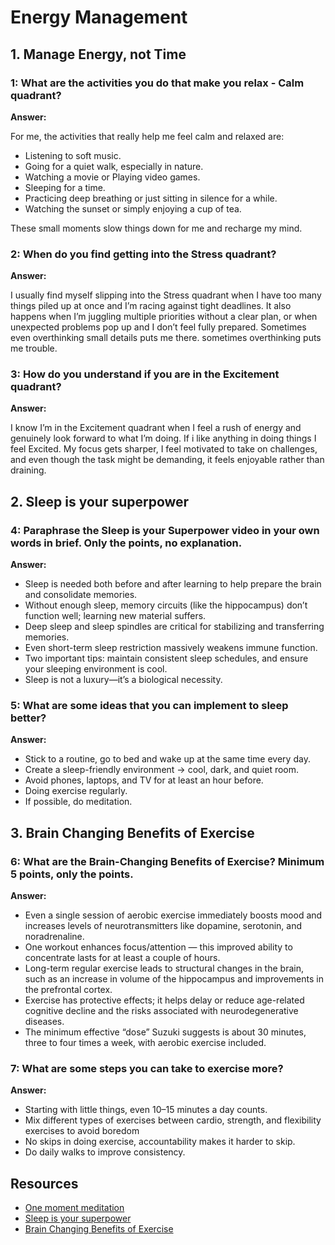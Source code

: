 
# Energy Management


## 1. Manage Energy, not Time


### 1: What are the activities you do that make you relax - Calm quadrant?  

**Answer:** 

For me, the activities that really help me feel calm and relaxed are:
- Listening to soft music.
- Going for a quiet walk, especially in nature.
- Watching a movie or Playing video games.
- Sleeping for a time.
- Practicing deep breathing or just sitting in silence for a while.
- Watching the sunset or simply enjoying a cup of tea.

These small moments slow things down for me and recharge my mind.


### 2: When do you find getting into the Stress quadrant?  

**Answer:** 

I usually find myself slipping into the Stress quadrant when I have too many things piled up at once and I’m racing against tight deadlines. It also happens when I’m juggling multiple priorities without a clear plan, or when unexpected problems pop up and I don’t feel fully prepared. Sometimes even overthinking small details puts me there. sometimes  overthinking puts me trouble.



### 3: How do you understand if you are in the Excitement quadrant? 

**Answer:** 

I know I’m in the Excitement quadrant when I feel a rush of energy and genuinely look forward to what I’m doing. If i like anything in doing things I feel Excited. My focus gets sharper, I feel motivated to take on challenges, and even though the task might be demanding, it feels enjoyable rather than draining.


## 2. Sleep is your superpower


### 4: Paraphrase the Sleep is your Superpower video in your own words in brief. Only the points, no explanation.  

**Answer:** 
- Sleep is needed both before and after learning to help prepare the brain and consolidate memories.
- Without enough sleep, memory circuits (like the hippocampus) don’t function well; learning new material suffers.
- Deep sleep and sleep spindles are critical for stabilizing and transferring memories.
- Even short-term sleep restriction massively weakens immune function. 
- Two important tips: maintain consistent sleep schedules, and ensure your sleeping environment is cool.
- Sleep is not a luxury—it’s a biological necessity.

### 5: What are some ideas that you can implement to sleep better?  

**Answer:**  
- Stick to a routine, go to bed and wake up at the same time every day.
- Create a sleep-friendly environment → cool, dark, and quiet room.
- Avoid phones, laptops, and TV for at least an hour before.
- Doing exercise regularly.
- If possible, do meditation.

## 3. Brain Changing Benefits of Exercise

### 6: What are the Brain-Changing Benefits of Exercise? Minimum 5 points, only the points. 

**Answer:**  
- Even a single session of aerobic exercise immediately boosts mood and increases levels of neurotransmitters like dopamine, serotonin, and noradrenaline.
- One workout enhances focus/attention — this improved ability to concentrate lasts for at least a couple of hours.
- Long-term regular exercise leads to structural changes in the brain, such as an increase in volume of the hippocampus and improvements in the prefrontal cortex.
- Exercise has protective effects; it helps delay or reduce age-related cognitive decline and the risks associated with neurodegenerative diseases.
- The minimum effective “dose” Suzuki suggests is about 30 minutes, three to four times a week, with aerobic exercise included.



### 7: What are some steps you can take to exercise more? 

**Answer:**  
- Starting with little things, even 10–15 minutes a day counts.
- Mix different types of exercises between cardio, strength, and flexibility exercises to avoid boredom
- No skips in doing exercise, accountability makes it harder to skip.
- Do daily walks to improve consistency.


## Resources
- [One moment meditation](https://www.youtube.com/watch?v=F6eFFCi12v8)
- [Sleep is your superpower](https://www.youtube.com/watch?v=5MuIMqhT8DM)
- [Brain Changing Benefits of Exercise](https://www.youtube.com/watch?v=BHY0FxzoKZE)

